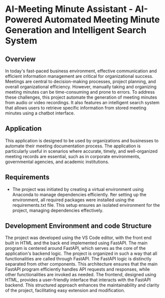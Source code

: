 # AI-Meeting Minute Assistant - AI-Powered Automated Meeting Minute Generation and Intelligent Search System

## Overview
In today's fast-paced business environment, effective communication and efficient information management are critical for organizational success. Meetings are central to decision-making processes, project planning, and overall organizational efficiency. However, manually taking and organizing meeting minutes can be time-consuming and prone to errors. To address these challenges, this project automate the generation of meeting minutes from audio or video recordings. It also features an intelligent search system that allows users to retrieve specific information from stored meeting minutes using a chatbot interface.
## Application
This application is designed to be used by organizations and businesses to automate their meeting documentation process. The application is particularly useful in scenarios where accurate, timely, and well-organized meeting records are essential, such as in corporate environments, governmental agencies, and academic institutions.
## Requirements
- The project was initiated by creating a virtual environment using Anaconda to manage dependencies efficiently.  fter setting up the environment, all required packages were installed using the requirements.txt file. This setup ensures an isolated environment for the project, managing dependencies effectively.
## Development Environment and code Structure
The project was developed using the VS Code editor, with the front end built in HTML and the back end implemented using FastAPI. The main program is centered around FastAPI, which serves as the core of the application's backend logic. The project is organized in such a way that all functionalities are called through FastAPI. The FastAPI logic is distinctly separated from other components. This architecture ensures that the main FastAPI program efficiently handles API requests and responses, while other functionalities are invoked as needed. The frontend, designed using HTML, provides a user-friendly interface that interacts with the FastAPI backend. This structured approach enhances the maintainability and clarity of the project, facilitating easy extension and modification.
